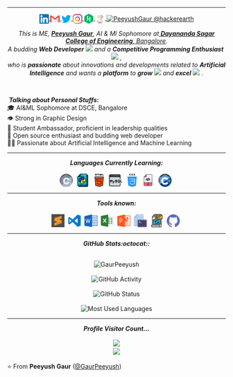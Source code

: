 <!--<h1 align="center">Hello, <𝚌𝚘𝚍𝚎𝚛𝚜<img src="https://github.com/TheDudeThatCode/TheDudeThatCode/blob/master/Assets/Earth.gif" width="24px">/>! <img src="https://raw.githubusercontent.com/ABSphreak/ABSphreak/master/gifs/Hi.gif" width="30px"> -->
<br><hr>
<p align = "center"> 
  <a href="https://www.linkedin.com/in/peeyushgaur/"> 
  <img align="center" alt="Peeyush @LinkedIN" width="22px" src="handles/linkedin.svg" />
</a>
  <a href="mailto:MrPeeyushGaur@gmail.com">
  <img align="center" alt="Peeyush @Mail" width="22px" src="handles/gmail.svg" />
</a>
<a href="https://twitter.com/iPeeyushGaur">
  <img align="center" alt="Peeyush @Twitter" width="22px" src="handles/twitter.svg" />
</a>
<a href="https://www.instagram.com/ipeeyushgaur">
  <img align="center" alt="Peeyush @Instagram" width="22px" src="handles/instagram.svg" />
</a>
<a href="https://www.hackerrank.com/PeeyushGaur">
  <img align="center" alt="Peeyush @Hackerrank" width="22px" src="handles/hackerrank.svg" />
</a>
</a>
<a href="https://www.codechef.com/users/peeyushgaur">
  <img align="center" alt="Peeyush @CodeChef" width="22px" src="handles/codechef.jpeg" />
</a>
<a href="https://www.hackerearth.com/@1ds20ai039">
  <img align="center" src="https://cdn.jsdelivr.net/npm/simple-icons@v3/icons/hackerearth.svg" alt="PeeyushGaur @hackerearth" width="22px">
</a>
</p>
</h1>
<p align="center">
  <em>
    This is ME, <a href="https://gaurpeeyush.github.io/PeeyushGaur/"><b>Peeyush Gaur</b></a>, AI & Ml Sophomore at<a href="https://www.dsce.edu.in/"> <b>Dayananda Sagar College of Engineering</b>, Bangalore</a>. <br>
    A budding <b>Web Developer</b> <img src="https://github.com/TheDudeThatCode/TheDudeThatCode/blob/master/Assets/Developer.gif" width="30px"> and a <b>Competitive Programming Enthusiast</b>&nbsp;<img src="https://github.com/TheDudeThatCode/TheDudeThatCode/blob/master/Assets/Designer.gif" width="36px">&nbsp,<br>who is <b>passionate</b>
    about innovations and developments related to <b>Artificial Intelligence</b> and wants a <b>platform</b> to 
    <b>grow</b> <img src="https://github.com/TheDudeThatCode/TheDudeThatCode/blob/master/Assets/Rocket.gif" width="18px"> and 
    <b>excel</b> <img src="https://github.com/TheDudeThatCode/TheDudeThatCode/blob/master/Assets/Medal.gif" width="20px">&nbsp.
  </em> 
  <br>
  <!--
  <br>
  <i>I believe in <b><i>POWER OF COMMUNITY</i></b> -->
</p>
 <br />

&nbsp;***Talking about Personal Stuffs:***<br/>
🎓 AI&ML Sophomore at DSCE, Bangalore<br />
👁️ Strong in Graphic Design<br />
🎤 Student Ambassador, proficient in leadership qualities<br />
🎯 Open source enthusiast and budding web developer<br />
👨‍💻 Passionate about Artificial Intelligence and Machine Learning<br />

<hr>

<p align="center">
<i><b>Languages Currently Learning:</b></i> 
  <br><br>
  <img align="center" src="languages/c.svg" width="30px" />&nbsp;
  <img align="center" src="languages/python.svg" width="30px" />&nbsp;
  <img align="center" src="languages/html-5.svg" width="30px" />&nbsp;
  <img align="center" src="languages/mysql.svg" width="30px" />&nbsp;
  <img align="center" src="languages/css.svg" width="30px" />&nbsp;
  <img align="center" src="languages/javascript.svg" width="30px" />&nbsp;
  <img align="center" src="languages/cpp.svg" width="30px" />&nbsp;
</p>

<hr>

<p align="center">
<i><b>Tools known:</b></i> 
  <br><br>
  <img align="center" src="tools/sublime.svg" width="30px" />&nbsp;
  <img align="center" src="tools/vs-code.png" width="30px" />&nbsp;
  <img align="center" src="tools/word.svg" width="30px" />&nbsp;
  <img align="center" src="tools/excel.svg" width="30px" />&nbsp;
  <img align="center" src="tools/powerpoint.svg" width="30px" />&nbsp;
  <img align="center" src="tools/cmd.svg" width="30px" />&nbsp;
  <img align="center" src="tools/git.svg" width="30px" />&nbsp;
  <img align="center" src="tools/github.svg" width="30px" />&nbsp;
</p>

<hr>

<p align = "center">
  <i><b>GitHub Stats:octocat::</b></i>
  <br><br>

<p align="center">
<img src = "https://github-readme-streak-stats.herokuapp.com/?user=GaurPeeyush&theme=radical&hide_border=true" alt="GaurPeeyush" /><br><br> 
<img src = "https://lostgirljourney-on-github.herokuapp.com/graph?username=GaurPeeyush&theme=dracula&bg_color=000000&hide_border=true" alt="GitHub Activity" /><br><br>
<img src="https://github-readme-stats.vercel.app/api?username=GaurPeeyush&count_private=true&show_icons=true&theme=great-gatsby" alt="GitHub Status"/><br><br>
<img src = "https://github-readme-stats.vercel.app/api/top-langs/?username=GaurPeeyush&show_icons=true&layout=compact&theme=great-gatsby" alt="Most Used Languages">
</p>

<hr>

<p align="center"> 
  <i><b>Profile Visitor Count...</b></i><br><br>
  <img src="https://profile-counter.glitch.me/GaurPeeyush/count.svg" /><br>
  <img src="https://media.giphy.com/media/LYd5EztTPaYQUY3pno/giphy.gif" height="500">
 <!-- <img src="https://raw.githubusercontent.com/saadeghi/saadeghi/master/dino.gif" /><br> -->
  
</p>

<!-- can't stop myself from editing🤷... -->

⭐️ From **Peeyush Gaur** ([@GaurPeeyush](https://github.com/GaurPeeyush))
